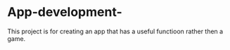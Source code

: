 # App-development-
This project is for creating an app that has a useful functioon rather then a game.
